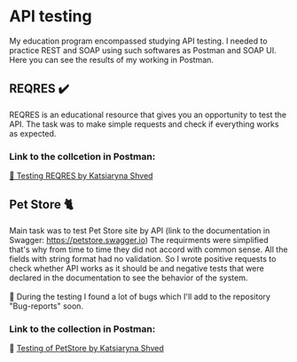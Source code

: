 # API testing
My education program encompassed studying API testing. I needed to practice REST and SOAP using such softwares as Postman and SOAP UI. Here you can see the results of my working in Postman.
<br> 

## REQRES ✔️
<p>REQRES is an educational resource that gives you an opportunity to test the API. The task was to make simple requests and check if everything works as expected.</p>
<h3>Link to the collcetion in Postman:</h3><a href='https://www.postman.com/kate1311/workspace/reqres-testing-api-by-katsiaryna-shved/collection/34427030-1519e5b3-8a7d-490c-b980-ee83768b3f75?action=share&creator=34427030'> 📌 Testing REQRES by Katsiaryna Shved</a>

## Pet Store 🐈
Main task was to test Pet Store site by API (link to the documentation in Swagger:  https://petstore.swagger.io) The requirments were simplified that's why from time to time they did not accord with common sense. All the fields with string format had no validation. So I wrote positive requests to check whether API works as it should be and negative tests that were declared in the documentation to see the behavior of the system.  
<br>🐞 During the testing I found a lot of bugs which I'll add to the repository "Bug-reports" soon.

<h3>Link to the collection in Postman:</h3>

📌 [Testing of PetStore by Katsiaryna Shved]( https://www.postman.com/kate1311/workspace/testing-of-petstore-by-katsiaryna-shved)




